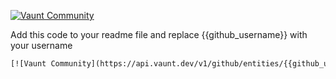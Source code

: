 [![Vaunt Community](https://api.vaunt.dev/v1/github/entities/simonmazzaroth/badges/community)](https://community.vaunt.dev/board/simonmazzaroth)

Add this code to your readme file and replace {{github_username}} with your username 

```html
[![Vaunt Community](https://api.vaunt.dev/v1/github/entities/{{github_username}}/badges/community)](https://community.vaunt.dev/board/{{github_username}})
```
